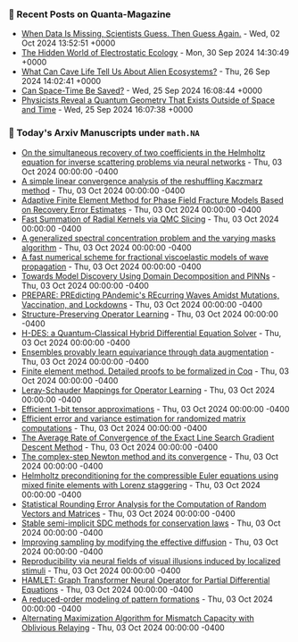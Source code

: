### 📝 Recent Posts on Quanta-Magazine
<!-- quanta starts -->
* <a href="https://www.quantamagazine.org/when-data-is-missing-scientists-guess-then-guess-again-20241002/">When Data Is Missing, Scientists Guess. Then Guess Again.</a> - Wed, 02 Oct 2024 13:52:51 +0000
* <a href="https://www.quantamagazine.org/the-hidden-world-of-electrostatic-ecology-20240930/">The Hidden World of Electrostatic Ecology</a> - Mon, 30 Sep 2024 14:30:49 +0000
* <a href="https://www.quantamagazine.org/what-can-cave-life-tell-us-about-alien-ecosystems-20240926/">What Can Cave Life Tell Us About Alien Ecosystems?</a> - Thu, 26 Sep 2024 14:02:41 +0000
* <a href="https://www.quantamagazine.org/can-space-time-be-saved-20240925/">Can Space-Time Be Saved?</a> - Wed, 25 Sep 2024 16:08:44 +0000
* <a href="https://www.quantamagazine.org/physicists-reveal-a-quantum-geometry-that-exists-outside-of-space-and-time-20240925/">Physicists Reveal a Quantum Geometry That Exists Outside of Space and Time</a> - Wed, 25 Sep 2024 16:07:38 +0000
<!-- quanta ends -->

### 📝 Today's Arxiv Manuscripts under ``math.NA``
<!-- arxiv-math-na starts -->
* <a href="https://arxiv.org/abs/2410.01041">On the simultaneous recovery of two coefficients in the Helmholtz equation for inverse scattering problems via neural networks</a> - Thu, 03 Oct 2024 00:00:00 -0400
* <a href="https://arxiv.org/abs/2410.01140">A simple linear convergence analysis of the reshuffling Kaczmarz method</a> - Thu, 03 Oct 2024 00:00:00 -0400
* <a href="https://arxiv.org/abs/2410.01177">Adaptive Finite Element Method for Phase Field Fracture Models Based on Recovery Error Estimates</a> - Thu, 03 Oct 2024 00:00:00 -0400
* <a href="https://arxiv.org/abs/2410.01316">Fast Summation of Radial Kernels via QMC Slicing</a> - Thu, 03 Oct 2024 00:00:00 -0400
* <a href="https://arxiv.org/abs/2410.01465">A generalized spectral concentration problem and the varying masks algorithm</a> - Thu, 03 Oct 2024 00:00:00 -0400
* <a href="https://arxiv.org/abs/2410.01467">A fast numerical scheme for fractional viscoelastic models of wave propagation</a> - Thu, 03 Oct 2024 00:00:00 -0400
* <a href="https://arxiv.org/abs/2410.01599">Towards Model Discovery Using Domain Decomposition and PINNs</a> - Thu, 03 Oct 2024 00:00:00 -0400
* <a href="https://arxiv.org/abs/2410.00921">PREPARE: PREdicting PAndemic's REcurring Waves Amidst Mutations, Vaccination, and Lockdowns</a> - Thu, 03 Oct 2024 00:00:00 -0400
* <a href="https://arxiv.org/abs/2410.01065">Structure-Preserving Operator Learning</a> - Thu, 03 Oct 2024 00:00:00 -0400
* <a href="https://arxiv.org/abs/2410.01130">H-DES: a Quantum-Classical Hybrid Differential Equation Solver</a> - Thu, 03 Oct 2024 00:00:00 -0400
* <a href="https://arxiv.org/abs/2410.01452">Ensembles provably learn equivariance through data augmentation</a> - Thu, 03 Oct 2024 00:00:00 -0400
* <a href="https://arxiv.org/abs/2410.01538">Finite element method. Detailed proofs to be formalized in Coq</a> - Thu, 03 Oct 2024 00:00:00 -0400
* <a href="https://arxiv.org/abs/2410.01746">Leray-Schauder Mappings for Operator Learning</a> - Thu, 03 Oct 2024 00:00:00 -0400
* <a href="https://arxiv.org/abs/2410.01799">Efficient $1$-bit tensor approximations</a> - Thu, 03 Oct 2024 00:00:00 -0400
* <a href="https://arxiv.org/abs/2207.06342">Efficient error and variance estimation for randomized matrix computations</a> - Thu, 03 Oct 2024 00:00:00 -0400
* <a href="https://arxiv.org/abs/2305.09140">The Average Rate of Convergence of the Exact Line Search Gradient Descent Method</a> - Thu, 03 Oct 2024 00:00:00 -0400
* <a href="https://arxiv.org/abs/2312.08395">The complex-step Newton method and its convergence</a> - Thu, 03 Oct 2024 00:00:00 -0400
* <a href="https://arxiv.org/abs/2403.04095">Helmholtz preconditioning for the compressible Euler equations using mixed finite elements with Lorenz staggering</a> - Thu, 03 Oct 2024 00:00:00 -0400
* <a href="https://arxiv.org/abs/2405.07537">Statistical Rounding Error Analysis for the Computation of Random Vectors and Matrices</a> - Thu, 03 Oct 2024 00:00:00 -0400
* <a href="https://arxiv.org/abs/2405.19969">Stable semi-implicit SDC methods for conservation laws</a> - Thu, 03 Oct 2024 00:00:00 -0400
* <a href="https://arxiv.org/abs/2410.00525">Improving sampling by modifying the effective diffusion</a> - Thu, 03 Oct 2024 00:00:00 -0400
* <a href="https://arxiv.org/abs/2401.09108">Reproducibility via neural fields of visual illusions induced by localized stimuli</a> - Thu, 03 Oct 2024 00:00:00 -0400
* <a href="https://arxiv.org/abs/2402.03541">HAMLET: Graph Transformer Neural Operator for Partial Differential Equations</a> - Thu, 03 Oct 2024 00:00:00 -0400
* <a href="https://arxiv.org/abs/2403.03632">A reduced-order modeling of pattern formations</a> - Thu, 03 Oct 2024 00:00:00 -0400
* <a href="https://arxiv.org/abs/2409.19674">Alternating Maximization Algorithm for Mismatch Capacity with Oblivious Relaying</a> - Thu, 03 Oct 2024 00:00:00 -0400
<!-- arxiv-math-na ends -->
